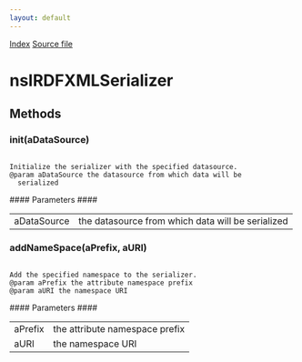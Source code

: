 ```yaml
---
layout: default
---
```

<div id='links'><a href="../index.html">Index</a>
<a href="http://dxr.mozilla.org/mozilla-central/source/rdf/base/nsIRDFXMLSerializer.idl">Source file</a>
</div>

# nsIRDFXMLSerializer #

## Methods ##

### init(aDataSource) ###
<code>  
Initialize the serializer with the specified datasource.  
@param aDataSource the datasource from which data will be  
  serialized  
  
</code>
#### Parameters ####

<table>

<tr>
<td>aDataSource</td>
<td>the datasource from which data will be  
  serialized  
</td>
</tr>

</table>

### addNameSpace(aPrefix, aURI) ###
<code>  
Add the specified namespace to the serializer.  
@param aPrefix the attribute namespace prefix  
@param aURI the namespace URI  
  
</code>
#### Parameters ####

<table>

<tr>
<td>aPrefix</td>
<td>the attribute namespace prefix  
</td>
</tr>

<tr>
<td>aURI</td>
<td>the namespace URI  
</td>
</tr>

</table>
